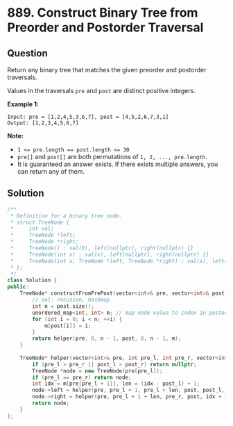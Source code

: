 # 889. Construct Binary Tree from Preorder and Postorder Traversal

## Question

Return any binary tree that matches the given preorder and postorder traversals.

Values in the traversals `pre` and `post` are distinct positive integers.

**Example 1:**

```text
Input: pre = [1,2,4,5,3,6,7], post = [4,5,2,6,7,3,1]
Output: [1,2,3,4,5,6,7]
```

**Note:**

* `1 <= pre.length == post.length <= 30`
* `pre[]` and `post[]` are both permutations of `1, 2, ..., pre.length`.
* It is guaranteed an answer exists. If there exists multiple answers, you can return any of them.

## Solution

```cpp
/**
 * Definition for a binary tree node.
 * struct TreeNode {
 *     int val;
 *     TreeNode *left;
 *     TreeNode *right;
 *     TreeNode() : val(0), left(nullptr), right(nullptr) {}
 *     TreeNode(int x) : val(x), left(nullptr), right(nullptr) {}
 *     TreeNode(int x, TreeNode *left, TreeNode *right) : val(x), left(left), right(right) {}
 * };
 */
class Solution {
public:
    TreeNode* constructFromPrePost(vector<int>& pre, vector<int>& post) {
        // sol: recusion, hashmap
        int n = post.size();
        unordered_map<int, int> m; // map node value to index in postorder
        for (int i = 0; i < n; ++i) {
            m[post[i]] = i;
        }
        return helper(pre, 0, n - 1, post, 0, n - 1, m);
    }
    
    TreeNode* helper(vector<int>& pre, int pre_l, int pre_r, vector<int>& post, int post_l, int post_r, unordered_map<int, int>& m) {
        if (pre_l > pre_r || post_l > post_r) return nullptr;
        TreeNode *node = new TreeNode(pre[pre_l]);
        if (pre_l == pre_r) return node;
        int idx = m[pre[pre_l + 1]], len = (idx - post_l) + 1;
        node->left = helper(pre, pre_l + 1, pre_l + len, post, post_l, idx, m);
        node->right = helper(pre, pre_l + 1 + len, pre_r, post, idx + 1, post_r - 1, m);
        return node;
    }
};
```

